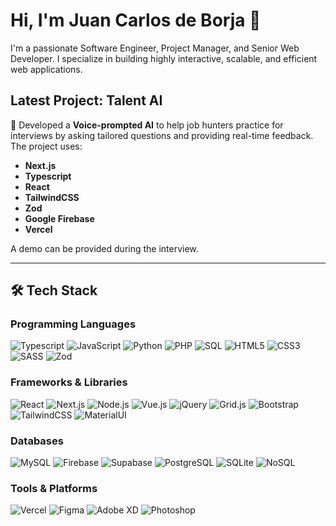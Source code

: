 # Hi, I'm Juan Carlos de Borja 👋

I'm a passionate Software Engineer, Project Manager, and Senior Web Developer. I specialize in building highly interactive, scalable, and efficient web applications.

## Latest Project: **Talent AI**

🎤 Developed a **Voice-prompted AI** to help job hunters practice for interviews by asking tailored questions and providing real-time feedback. The project uses:

- **Next.js**
- **Typescript**
- **React**
- **TailwindCSS**
- **Zod**
- **Google Firebase**
- **Vercel**

A demo can be provided during the interview.

---

## 🛠 Tech Stack

### Programming Languages
![Typescript](https://img.shields.io/badge/-Typescript-007ACC?style=flat&logo=typescript)
![JavaScript](https://img.shields.io/badge/-JavaScript-F7DF1E?style=flat&logo=javascript)
![Python](https://img.shields.io/badge/-Python-3776AB?style=flat&logo=python)
![PHP](https://img.shields.io/badge/-PHP-777BB4?style=flat&logo=php)
![SQL](https://img.shields.io/badge/-SQL-4479A1?style=flat&logo=microsoft-sql-server)
![HTML5](https://img.shields.io/badge/-HTML5-E34F26?style=flat&logo=html5)
![CSS3](https://img.shields.io/badge/-CSS3-1572B6?style=flat&logo=css3)
![SASS](https://img.shields.io/badge/-SASS-CC6699?style=flat&logo=sass)
![Zod](https://img.shields.io/badge/-Zod-1E2A47?style=flat&logo=github)

### Frameworks & Libraries
![React](https://img.shields.io/badge/-React-61DAFB?style=flat&logo=react)
![Next.js](https://img.shields.io/badge/-Next.js-000000?style=flat&logo=next.js)
![Node.js](https://img.shields.io/badge/-Node.js-8CC84B?style=flat&logo=node.js)
![Vue.js](https://img.shields.io/badge/-Vue.js-4FC08D?style=flat&logo=vue.js)
![jQuery](https://img.shields.io/badge/-jQuery-0769AD?style=flat&logo=jquery)
![Grid.js](https://img.shields.io/badge/-Grid.js-1E2A47?style=flat&logo=github)
![Bootstrap](https://img.shields.io/badge/-Bootstrap-563D7C?style=flat&logo=bootstrap)
![TailwindCSS](https://img.shields.io/badge/-TailwindCSS-38B2AC?style=flat&logo=tailwindcss)
![MaterialUI](https://img.shields.io/badge/-MaterialUI-007FFF?style=flat&logo=mui)

### Databases
![MySQL](https://img.shields.io/badge/-MySQL-4479A1?style=flat&logo=mysql)
![Firebase](https://img.shields.io/badge/-Firebase-FFCA28?style=flat&logo=firebase)
![Supabase](https://img.shields.io/badge/-Supabase-3ECF8E?style=flat&logo=supabase)
![PostgreSQL](https://img.shields.io/badge/-PostgreSQL-336791?style=flat&logo=postgresql)
![SQLite](https://img.shields.io/badge/-SQLite-003B57?style=flat&logo=sqlite)
![NoSQL](https://img.shields.io/badge/-NoSQL-1E2A47?style=flat&logo=github)

### Tools & Platforms
![Vercel](https://img.shields.io/badge/-Vercel-000000?style=flat&logo=vercel)
![Figma](https://img.shields.io/badge/-Figma-F24E1E?style=flat&logo=figma)
![Adobe XD](https://img.shields.io/badge/-Adobe%20XD-FF26A1?style=flat&logo=adobe-xd)
![Photoshop](https://img.shields.io/badge/-Photoshop-31A8FF?style=flat&logo=adobe-photoshop)
